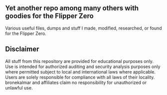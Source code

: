## Yet another repo among many others with goodies for the Flipper Zero
Various useful files, dumps and stuff I made, modified, researched, or found for the Flipper Zero.

## Disclaimer
All stuff from this repository are provided for educational purposes only. Use is intended for authorized auditing and security analysis purposes only where permitted subject to local and international laws where applicable. Users are solely responsible for compliance with all laws of their locality. bronekalmar and affiliates claim no responsibility for unauthorized or unlawful use.

